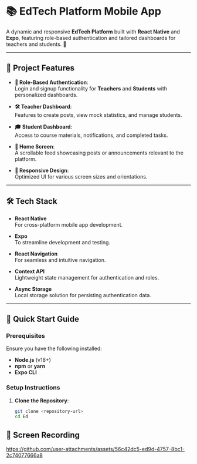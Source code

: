 # 📚 EdTech Platform Mobile App

A dynamic and responsive **EdTech Platform** built with **React Native** and **Expo**, featuring role-based authentication and tailored dashboards for teachers and students. 🚀

---

## 🌟 Project Features

- **📖 Role-Based Authentication**:  
  Login and signup functionality for **Teachers** and **Students** with personalized dashboards.
  
- **🛠 Teacher Dashboard**:  
  Features to create posts, view mock statistics, and manage students.

- **🎓 Student Dashboard**:  
  Access to course materials, notifications, and completed tasks.

- **📰 Home Screen**:  
  A scrollable feed showcasing posts or announcements relevant to the platform.

- **📱 Responsive Design**:  
  Optimized UI for various screen sizes and orientations.

---

## 🛠 Tech Stack

- **React Native**  
  For cross-platform mobile app development.

- **Expo**  
  To streamline development and testing.

- **React Navigation**  
  For seamless and intuitive navigation.

- **Context API**  
  Lightweight state management for authentication and roles.

- **Async Storage**  
  Local storage solution for persisting authentication data.

---

## 🚀 Quick Start Guide

### Prerequisites
Ensure you have the following installed:
- **Node.js** (v18+)
- **npm** or **yarn**
- **Expo CLI**  

### Setup Instructions
1. **Clone the Repository**:  
   ```bash
   git clone <repository-url>
   cd Ed

## 🌟 Screen Recording

https://github.com/user-attachments/assets/56c42dc5-ed9d-4757-8bc1-2c74077666a8




